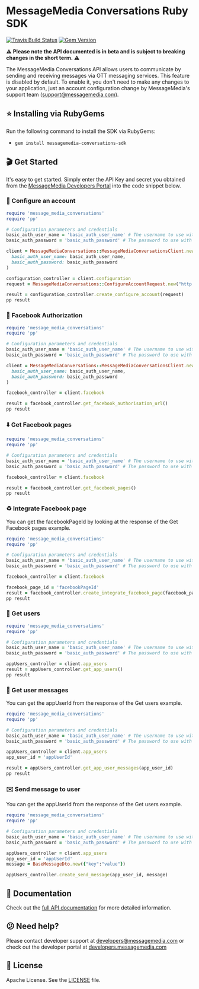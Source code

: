 # MessageMedia Conversations Ruby SDK
[![Travis Build Status](https://api.travis-ci.org/messagemedia/conversations-ruby-sdk.svg?branch=master)](https://travis-ci.org/messagemedia/conversations-ruby-sdk)
[![Gem Version](https://badge.fury.io/rb/messagemedia_conversations_sdk.svg)](https://badge.fury.io/rb/messagemedia_conversations_sdk)

⚠️ **Please note the API documented is in beta and is subject to breaking changes in the short term.** ⚠️

The MessageMedia Conversations API allows users to communicate by sending and receiving messages via OTT messaging services. This feature is disabled by default. To enable it, you don't need to make any changes to your application, just an account configuration change by MessageMedia's support team (support@messagemedia.com).

## ⭐️ Installing via RubyGems
Run the following command to install the SDK via RubyGems:
* `gem install messagemedia-conversations-sdk`

## 🎬 Get Started
It's easy to get started. Simply enter the API Key and secret you obtained from the [MessageMedia Developers Portal](https://developers.messagemedia.com) into the code snippet below.

### 🚀 Configure an account
```ruby
require 'message_media_conversations'
require 'pp'

# Configuration parameters and credentials
basic_auth_user_name = 'basic_auth_user_name' # The username to use with basic authentication
basic_auth_password = 'basic_auth_password' # The password to use with basic authentication

client = MessageMediaConversations::MessageMediaConversationsClient.new(
  basic_auth_user_name: basic_auth_user_name,
  basic_auth_password: basic_auth_password
)

configuration_controller = client.configuration
request = MessageMediaConversations::ConfigureAccountRequest.new("http://accounts-domain.com/callback", "Rainbow Serpent Festival")

result = configuration_controller.create_configure_account(request)
pp result

```

### 🔐 Facebook Authorization
```ruby
require 'message_media_conversations'
require 'pp'

# Configuration parameters and credentials
basic_auth_user_name = 'basic_auth_user_name' # The username to use with basic authentication
basic_auth_password = 'basic_auth_password' # The password to use with basic authentication

client = MessageMediaConversations::MessageMediaConversationsClient.new(
  basic_auth_user_name: basic_auth_user_name,
  basic_auth_password: basic_auth_password
)

facebook_controller = client.facebook

result = facebook_controller.get_facebook_authorisation_url()
pp result

```

### ⬇️ Get Facebook pages
```ruby
require 'message_media_conversations'
require 'pp'

# Configuration parameters and credentials
basic_auth_user_name = 'basic_auth_user_name' # The username to use with basic authentication
basic_auth_password = 'basic_auth_password' # The password to use with basic authentication

facebook_controller = client.facebook

result = facebook_controller.get_facebook_pages()
pp result

```

### ♻️ Integrate Facebook page
You can get the facebookPageId by looking at the response of the Get Facebook pages example.
```ruby
require 'message_media_conversations'
require 'pp'

# Configuration parameters and credentials
basic_auth_user_name = 'basic_auth_user_name' # The username to use with basic authentication
basic_auth_password = 'basic_auth_password' # The password to use with basic authentication

facebook_controller = client.facebook

facebook_page_id = 'facebookPageId'
result = facebook_controller.create_integrate_facebook_page(facebook_page_id)
pp result

```

### 👤 Get users
```ruby
require 'message_media_conversations'
require 'pp'

# Configuration parameters and credentials
basic_auth_user_name = 'basic_auth_user_name' # The username to use with basic authentication
basic_auth_password = 'basic_auth_password' # The password to use with basic authentication

appUsers_controller = client.app_users
result = appUsers_controller.get_app_users()
pp result

```

### 💬 Get user messages
You can get the appUserId from the response of the Get users example.
```ruby
require 'message_media_conversations'
require 'pp'

# Configuration parameters and credentials
basic_auth_user_name = 'basic_auth_user_name' # The username to use with basic authentication
basic_auth_password = 'basic_auth_password' # The password to use with basic authentication

appUsers_controller = client.app_users
app_user_id = 'appUserId'

result = appUsers_controller.get_app_user_messages(app_user_id)
pp result

```

### ✉️ Send message to user
You can get the appUserId from the response of the Get users example.
```ruby
require 'message_media_conversations'
require 'pp'

# Configuration parameters and credentials
basic_auth_user_name = 'basic_auth_user_name' # The username to use with basic authentication
basic_auth_password = 'basic_auth_password' # The password to use with basic authentication

appUsers_controller = client.app_users
app_user_id = 'appUserId'
message = BaseMessageDto.new({"key":"value"})

appUsers_controller.create_send_message(app_user_id, message)

```

## 📕 Documentation
Check out the [full API documentation](DOCUMENTATION.md) for more detailed information.

## 😕 Need help?
Please contact developer support at developers@messagemedia.com or check out the developer portal at [developers.messagemedia.com](https://developers.messagemedia.com/)

## 📃 License
Apache License. See the [LICENSE](LICENSE) file.
